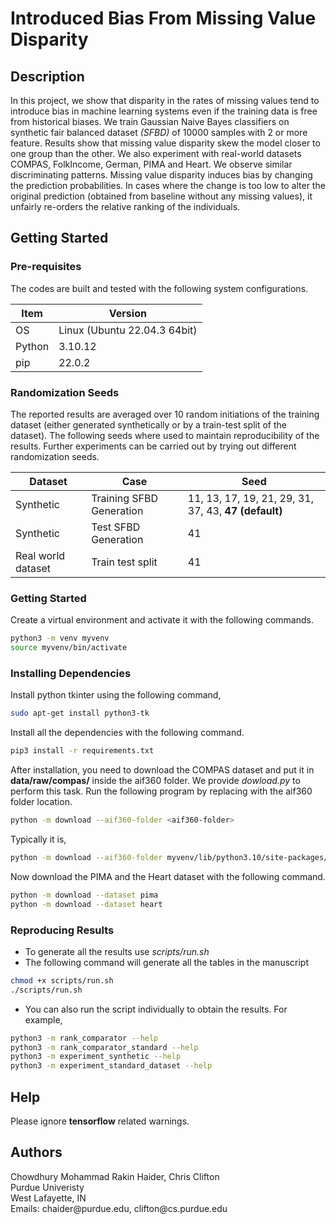 # Introduced Bias From Missing Value Disparity

## Description

In this project, we show that disparity in the rates of missing values tend
to introduce bias in machine learning systems even if the training data is free
from historical biases. We train Gaussian Naive Bayes classifiers on
synthetic fair balanced dataset *(SFBD)* of 10000
samples with 2 or more feature. Results show that missing value disparity
skew the model closer to one group than the other. We also experiment
with real-world datasets COMPAS, FolkIncome, German, PIMA and Heart. We observe 
similar discriminating patterns. Missing value disparity induces bias 
by changing the prediction probabilities. In cases where the change is too 
low to alter the original prediction (obtained from baseline without any 
missing values), it unfairly re-orders the relative ranking of the individuals.

## Getting Started

### Pre-requisites

The codes are built and tested with the following
system configurations.

|  Item   | Version                      |
| ------- |------------------------------|
| OS      | Linux (Ubuntu 22.04.3 64bit) |
| Python  | 3.10.12                      |
| pip     | 22.0.2                       |

### Randomization Seeds
The reported results are averaged over 10 random initiations of the training 
dataset (either generated synthetically or by a train-test split of the 
dataset). The following seeds where used to maintain reproducibility of the 
results. Further experiments can be carried out by trying out different 
randomization seeds.

| Dataset |  Case                         |  Seed    |
| ------- | ------- | ------------------------------|
|Synthetic | Training SFBD Generation      |   11, 13, 17, 19, 21, 29, 31, 37, 43, **47 (default)**   |
|Synthetic| Test SFBD Generation          |   41  |
|Real world dataset | Train test split       |   41  |

### Getting Started

Create a virtual environment and activate it with the following
commands.

```bash
python3 -m venv myvenv
source myvenv/bin/activate
```

### Installing Dependencies

Install python tkinter using the following command,
```bash
sudo apt-get install python3-tk
```

Install all the dependencies with the following command.

```bash
pip3 install -r requirements.txt
```

After installation, you need to download the COMPAS dataset
and put it in **data/raw/compas/** inside the aif360 folder. We provide
*dowload.py* to perform this task. Run the following program
by replacing *<aif360-folder>* with the aif360 folder location.

```bash
python -m download --aif360-folder <aif360-folder>
```
Typically it is,
```bash
python -m download --aif360-folder myvenv/lib/python3.10/site-packages/aif360/
```
Now download the PIMA and the Heart dataset with the following command.
```bash
python -m download --dataset pima
python -m download --dataset heart
```

### Reproducing Results

* To generate all the results use *scripts/run.sh*
* The following command will generate all the tables in the manuscript
```bash
chmod +x scripts/run.sh
./scripts/run.sh
```

* You can also run the script individually to obtain the results.
For example,
```bash
python3 -m rank_comparator --help
python3 -m rank_comparator_standard --help
python3 -m experiment_synthetic --help
python3 -m experiment_standard_dataset --help
```
## Help

Please ignore **tensorflow** related warnings.

## Authors

<p>
Chowdhury Mohammad Rakin Haider, Chris Clifton<br>
Purdue Univeristy<br>
West Lafayette, IN<br>
Emails: chaider@purdue.edu, clifton@cs.purdue.edu
